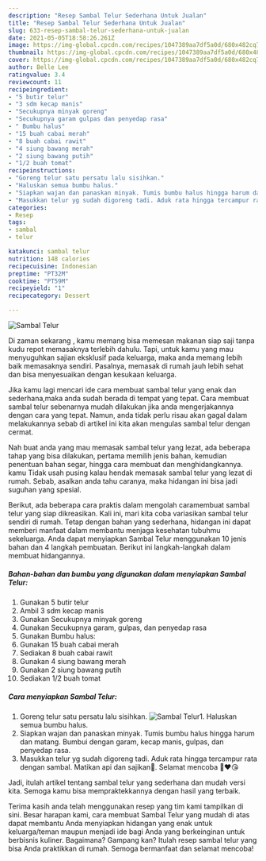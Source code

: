 ```yaml
---
description: "Resep Sambal Telur Sederhana Untuk Jualan"
title: "Resep Sambal Telur Sederhana Untuk Jualan"
slug: 633-resep-sambal-telur-sederhana-untuk-jualan
date: 2021-05-05T18:58:26.261Z
image: https://img-global.cpcdn.com/recipes/1047389aa7df5a0d/680x482cq70/sambal-telur-foto-resep-utama.jpg
thumbnail: https://img-global.cpcdn.com/recipes/1047389aa7df5a0d/680x482cq70/sambal-telur-foto-resep-utama.jpg
cover: https://img-global.cpcdn.com/recipes/1047389aa7df5a0d/680x482cq70/sambal-telur-foto-resep-utama.jpg
author: Belle Lee
ratingvalue: 3.4
reviewcount: 11
recipeingredient:
- "5 butir telur"
- "3 sdm kecap manis"
- "Secukupnya minyak goreng"
- "Secukupnya garam gulpas dan penyedap rasa"
- " Bumbu halus"
- "15 buah cabai merah"
- "8 buah cabai rawit"
- "4 siung bawang merah"
- "2 siung bawang putih"
- "1/2 buah tomat"
recipeinstructions:
- "Goreng telur satu persatu lalu sisihkan."
- "Haluskan semua bumbu halus."
- "Siapkan wajan dan panaskan minyak. Tumis bumbu halus hingga harum dan matang. Bumbui dengan garam, kecap manis, gulpas, dan penyedap rasa."
- "Masukkan telur yg sudah digoreng tadi. Aduk rata hingga tercampur rata dengan sambal. Matikan api dan sajikan🥰. Selamat mencoba 🙏❤️😘"
categories:
- Resep
tags:
- sambal
- telur

katakunci: sambal telur 
nutrition: 148 calories
recipecuisine: Indonesian
preptime: "PT32M"
cooktime: "PT59M"
recipeyield: "1"
recipecategory: Dessert

---
```



![Sambal Telur](https://img-global.cpcdn.com/recipes/1047389aa7df5a0d/680x482cq70/sambal-telur-foto-resep-utama.jpg)

Di zaman  sekarang , kamu memang bisa memesan makanan siap saji tanpa kudu repot memasaknya terlebih dahulu. Tapi, untuk kamu yang mau menyuguhkan sajian eksklusif pada keluarga, maka anda memang lebih baik memasaknya sendiri. Pasalnya, memasak di rumah jauh lebih sehat dan bisa menyesuaikan dengan kesukaan keluarga.

Jika kamu lagi mencari ide cara membuat sambal telur yang enak dan sederhana,maka anda sudah berada di tempat yang tepat. Cara membuat sambal telur  sebenarnya mudah dilakukan jika anda mengerjakannya dengan cara yang tepat. Namun, anda tidak perlu risau akan gagal dalam melakukannya 
sebab di artikel ini kita akan mengulas sambal telur dengan cermat.  



Nah buat anda yang mau memasak sambal telur yang lezat, ada beberapa tahap yang bisa dilakukan, pertama memilih jenis bahan, kemudian penentuan bahan segar, hingga cara membuat dan menghidangkannya. kamu Tidak usah pusing kalau hendak memasak sambal telur yang lezat di rumah. Sebab, asalkan anda  tahu caranya, maka hidangan ini bisa jadi suguhan yang spesial.

Berikut, ada beberapa cara praktis  dalam mengolah caramembuat sambal telur yang siap dikreasikan. Kali ini, mari kita coba variasikan sambal telur sendiri di rumah. Tetap dengan bahan yang sederhana, hidangan ini dapat memberi manfaat dalam membantu menjaga kesehatan tubuhmu sekeluarga. Anda dapat menyiapkan Sambal Telur menggunakan 10 jenis bahan dan 4 langkah pembuatan. Berikut ini langkah-langkah dalam membuat hidangannya.

<!--inarticleads1-->

##### Bahan-bahan dan bumbu yang digunakan dalam menyiapkan Sambal Telur:

1. Gunakan 5 butir telur
1. Ambil 3 sdm kecap manis
1. Gunakan Secukupnya minyak goreng
1. Gunakan Secukupnya garam, gulpas, dan penyedap rasa
1. Gunakan  Bumbu halus:
1. Gunakan 15 buah cabai merah
1. Sediakan 8 buah cabai rawit
1. Gunakan 4 siung bawang merah
1. Gunakan 2 siung bawang putih
1. Sediakan 1/2 buah tomat




<!--inarticleads2-->

##### Cara menyiapkan Sambal Telur:

1. Goreng telur satu persatu lalu sisihkan.
<img src="https://img-global.cpcdn.com/steps/dfaa144114b1cab0/160x128cq70/sambal-telur-langkah-memasak-1-foto.jpg" alt="Sambal Telur">1. Haluskan semua bumbu halus.
1. Siapkan wajan dan panaskan minyak. Tumis bumbu halus hingga harum dan matang. Bumbui dengan garam, kecap manis, gulpas, dan penyedap rasa.
1. Masukkan telur yg sudah digoreng tadi. Aduk rata hingga tercampur rata dengan sambal. Matikan api dan sajikan🥰. Selamat mencoba 🙏❤️😘




Jadi, itulah artikel tentang  sambal telur  yang sederhana dan mudah versi kita. Semoga kamu bisa mempraktekkannya dengan hasil yang terbaik. 

Terima kasih anda telah menggunakan resep yang tim kami tampilkan di sini. Besar harapan kami, cara membuat  Sambal Telur yang mudah di atas dapat membantu Anda menyiapkan hidangan yang enak untuk keluarga/teman maupun menjadi ide bagi Anda yang berkeinginan untuk berbisnis kuliner. Bagaimana? Gampang kan? Itulah resep sambal telur yang bisa Anda praktikkan di rumah. Semoga bermanfaat dan selamat mencoba!

